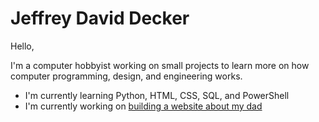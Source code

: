 # Jeffrey David Decker

Hello,

I'm a computer hobbyist working on small projects to learn more on how computer programming, design, and engineering works.

* I'm currently learning Python, HTML, CSS, SQL, and PowerShell
* I'm currently working on [building a website about my dad](https://fldecker.com)
